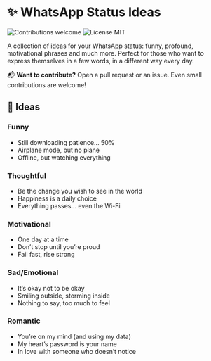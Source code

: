 # ✨ WhatsApp Status Ideas

<p>
  <img alt="Contributions welcome" src="https://img.shields.io/badge/Contributions-welcome-green">
  <img alt="License MIT" src="https://img.shields.io/badge/License-MIT-orange">
</p>

A collection of ideas for your WhatsApp status: funny, profound, motivational phrases and much more. Perfect for those who want to express themselves in a few words, in a different way every day.

📬 **Want to contribute?** Open a pull request or an issue. Even small contributions are welcome!

## 📕 Ideas

### Funny
- Still downloading patience... 50%
- Airplane mode, but no plane
- Offline, but watching everything

### Thoughtful
- Be the change you wish to see in the world
- Happiness is a daily choice
- Everything passes... even the Wi-Fi

### Motivational
- One day at a time
- Don’t stop until you’re proud
- Fail fast, rise strong

### Sad/Emotional
- It’s okay not to be okay
- Smiling outside, storming inside
- Nothing to say, too much to feel

### Romantic
- You’re on my mind (and using my data)
- My heart’s password is your name
- In love with someone who doesn’t notice
